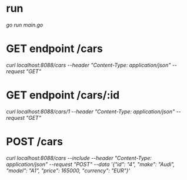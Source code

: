# run
*go run main.go*

# GET endpoint /cars
*curl localhost:8088/cars --header "Content-Type: application/json" --request "GET"*

# GET endpoint /cars/:id
*curl localhost:8088/cars/1 --header "Content-Type: application/json" --request "GET"*

# POST /cars
*curl localhost:8088/cars --include --header "Content-Type: application/json" --request "POST" --data '{"id": "4", "make": "Audi", "model": "A1", "price": 165000, "currency": "EUR"}'*